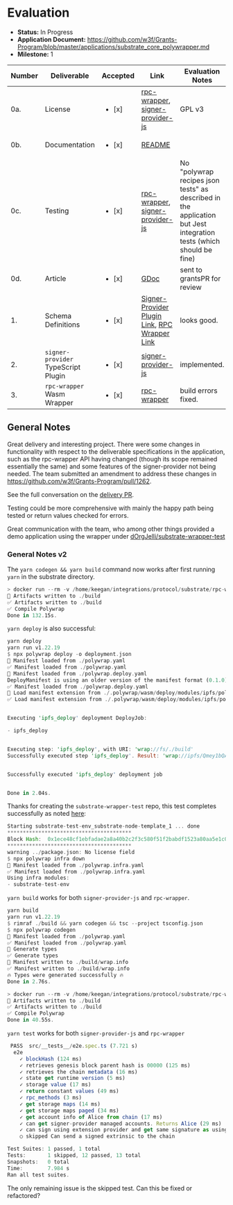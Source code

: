 # Evaluation

- **Status:** In Progress
- **Application Document:** https://github.com/w3f/Grants-Program/blob/master/applications/substrate_core_polywrapper.md
- **Milestone:** 1

| Number | Deliverable | Accepted | Link | Evaluation Notes |
| ------ | ----------- | -------- | ---- |----------------- |
| 0a. | License | <ul><li>[x] </li></ul> | [rpc-wrapper](https://github.com/polywrap/integrations/blob/main/protocol/substrate/rpc-wrapper/LICENSE.md), [signer-provider-js](https://github.com/polywrap/integrations/blob/main/protocol/substrate/signer-provider-js/LICENSE.md) | GPL v3 |
| 0b. | Documentation | <ul><li>[x] </li></ul> | [README](https://github.com/polywrap/integrations/blob/main/protocol/substrate/rpc-wrapper/README.md) | |
| 0c. | Testing | <ul><li>[x] </li></ul> | [rpc-wrapper](https://github.com/polywrap/integrations/blob/main/protocol/substrate/rpc-wrapper/src/__tests__/e2e.spec.ts), [signer-provider-js](https://github.com/polywrap/integrations/blob/main/protocol/substrate/signer-provider-js/src/__tests__/e2e.spec.ts) | No "polywrap recipes json tests" as described in the application but Jest integration tests (which should be fine)
| 0d. | Article | <ul><li>[x] </li></ul> | [GDoc](https://docs.google.com/document/d/1G7l0sgyEI_X9ucnEkJMUcD_bYo-FeCm9Ot_ETR7giiM/edit#heading=h.uzkbekb348bf) | sent to grantsPR for review |
| 1. | Schema Definitions | <ul><li>[x] </li></ul> | [Signer-Provider Plugin Link](https://github.com/polywrap/integrations/blob/main/protocol/substrate/signer-provider-js/src/schema.graphql), [RPC Wrapper Link](https://github.com/polywrap/integrations/blob/main/protocol/substrate/rpc-wrapper/schema.graphql) | looks good.
| 2. | `signer-provider` TypeScript Plugin | <ul><li>[x] </li></ul>  | [signer-provider-js](https://github.com/polywrap/integrations/tree/main/protocol/substrate/signer-provider-js) | implemented.
| 3. | `rpc-wrapper` Wasm Wrapper | <ul><li>[x] </li></ul> | [rpc-wrapper](https://github.com/polywrap/integrations/tree/main/protocol/substrate/rpc-wrapper) | build errors fixed.

## General Notes

Great delivery and interesting project.
There were some changes in functionality with respect to the deliverable specifications in the application, such as the rpc-wrapper API having changed (though its scope remained essentially the same) and some features of the signer-provider not being needed.
The team submitted an amendment to address these changes in https://github.com/w3f/Grants-Program/pull/1262.

See the full conversation on the [delivery PR](https://github.com/w3f/Grant-Milestone-Delivery/pull/610).

Testing could be more comprehensive with mainly the happy path being tested or return values checked for errors.

Great communication with the team, who among other things provided a demo application using the wrapper under [dOrgJelli/substrate-wrapper-test](https://github.com/dOrgJelli/substrate-wrapper-test)

### General Notes v2

The `yarn codegen && yarn build` command now works after first running `yarn` in the substrate directory.
```rust
> docker run --rm -v /home/keegan/integrations/protocol/substrate/rpc-wrapper/.polywrap/wasm/build/project:/project -v /home/keegan/integrations/protocol/substrate/rpc-wrapper/.polywrap/wasm/build/linked-packages:/linked-packages polywrap/vm-base-rs:latest /bin/bash -c "chmod -R 777 /project && chmod -R 777 /linked-packages"
🔄 Artifacts written to ./build
✅ Artifacts written to ./build
✅ Compile Polywrap
Done in 132.15s.
```

`yarn deploy` is also successful:
```rust
yarn deploy
yarn run v1.22.19
$ npx polywrap deploy -o deployment.json
🔄 Manifest loaded from ./polywrap.yaml
✅ Manifest loaded from ./polywrap.yaml
🔄 Manifest loaded from ./polywrap.deploy.yaml
DeployManifest is using an older version of the manifest format (0.1.0). Please update your manifest to the latest version (0.2.0) by using the "polywrap manifest migrate <type>" command.
✅ Manifest loaded from ./polywrap.deploy.yaml
🔄 Load manifest extension from ./.polywrap/wasm/deploy/modules/ipfs/polywrap.deploy.ext.json
✅ Load manifest extension from ./.polywrap/wasm/deploy/modules/ipfs/polywrap.deploy.ext.json


Executing 'ipfs_deploy' deployment DeployJob:

- ipfs_deploy


Executing step: 'ipfs_deploy', with URI: 'wrap://fs/./build'
Successfully executed step 'ipfs_deploy'. Result: 'wrap://ipfs/Qmey1bQAhfoNNkXVabipcNE9CkcNkf5wQd4Qz9Z4kuo4UE'


Successfully executed 'ipfs_deploy' deployment job


Done in 2.04s.
```

Thanks for creating the `substrate-wrapper-test` repo, this test completes successfully as noted [here](https://github.com/w3f/Grant-Milestone-Delivery/pull/610#issuecomment-1361709184):
```rust
Starting substrate-test-env_substrate-node-template_1 ... done
****************************************
Block Hash:  0x1ece48cf1ebfadae2a8a40b2c2f3c580f51f2babdf1523a80aa5e1c050411cfe
****************************************
warning ../package.json: No license field
$ npx polywrap infra down
🔄 Manifest loaded from ./polywrap.infra.yaml
✅ Manifest loaded from ./polywrap.infra.yaml
Using infra modules:
- substrate-test-env
```

`yarn build` works for both `signer-provider-js` and `rpc-wrapper`.

```rust
yarn build
yarn run v1.22.19
$ rimraf ./build && yarn codegen && tsc --project tsconfig.json
$ npx polywrap codegen
🔄 Manifest loaded from ./polywrap.yaml
✅ Manifest loaded from ./polywrap.yaml
🔄 Generate types
✅ Generate types
🔄 Manifest written to ./build/wrap.info
✅ Manifest written to ./build/wrap.info
🔥 Types were generated successfully 🔥
Done in 2.76s.
```
```rust
> docker run --rm -v /home/keegan/integrations/protocol/substrate/rpc-wrapper/.polywrap/wasm/build/project:/project -v /home/keegan/integrations/protocol/substrate/rpc-wrapper/.polywrap/wasm/build/linked-packages:/linked-packages polywrap/vm-base-rs:latest /bin/bash -c "chmod -R 777 /project && chmod -R 777 /linked-packages"
🔄 Artifacts written to ./build
✅ Artifacts written to ./build
✅ Compile Polywrap
Done in 40.55s.
```

`yarn test` works for both `signer-provider-js` and `rpc-wrapper` 
```js
 PASS  src/__tests__/e2e.spec.ts (7.721 s)
  e2e
    ✓ blockHash (124 ms)
    ✓ retrieves genesis block parent hash is 00000 (125 ms)
    ✓ retrieves the chain metadata (16 ms)
    ✓ state get runtime version (5 ms)
    ✓ storage value (17 ms)
    ✓ return constant values (49 ms)
    ✓ rpc_methods (3 ms)
    ✓ get storage maps (14 ms)
    ✓ get storage maps paged (34 ms)
    ✓ get account info of Alice from chain (17 ms)
    ✓ can get signer-provider managed accounts. Returns Alice (29 ms)
    ✓ can sign using extension provider and get same signature as using polkadot-js directly (10 ms)
    ○ skipped Can send a signed extrinsic to the chain

Test Suites: 1 passed, 1 total
Tests:       1 skipped, 12 passed, 13 total
Snapshots:   0 total
Time:        7.984 s
Ran all test suites.
```
The only remaining issue is the skipped test. Can this be fixed or refactored?
